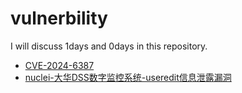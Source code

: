 # vulnerbility
I will discuss 1days and 0days in this repository.

- [CVE-2024-6387](./CVE-2024-6387/)
- [nuclei-大华DSS数字监控系统-useredit信息泄露漏洞](./nuclei-大华DSS数字监控系统-useredit信息泄露漏洞/)